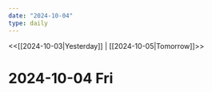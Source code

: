 ```yaml
---
date: "2024-10-04"
type: daily
---
```


<<[[2024-10-03|Yesterday]] | [[2024-10-05|Tomorrow]]>>

# 2024-10-04 Fri

